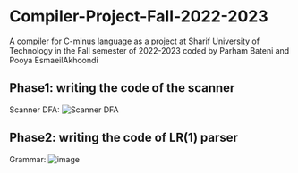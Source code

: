 # Compiler-Project-Fall-2022-2023
A compiler for C-minus language as a project at Sharif University of Technology in the Fall semester of 2022-2023 coded by Parham Bateni and Pooya EsmaeilAkhoondi
## Phase1: writing the code of the scanner
Scanner DFA:
![Scanner DFA](https://user-images.githubusercontent.com/79264909/203630026-4798ca58-201e-4d32-a032-1a9cb84b4dda.png)
## Phase2: writing the code of LR(1) parser
Grammar:
![image](https://user-images.githubusercontent.com/79264909/210583402-acf0028a-f790-4433-9fca-25f8870ae42a.png)
